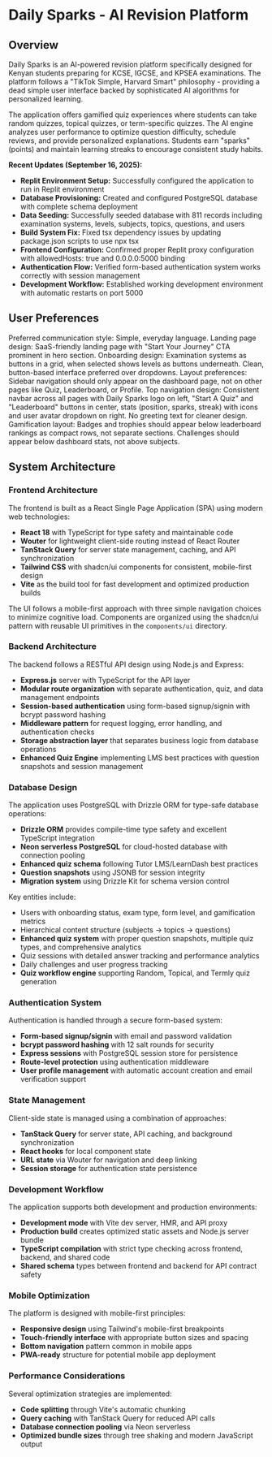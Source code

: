 # Daily Sparks - AI Revision Platform

## Overview

Daily Sparks is an AI-powered revision platform specifically designed for Kenyan students preparing for KCSE, IGCSE, and KPSEA examinations. The platform follows a "TikTok Simple, Harvard Smart" philosophy - providing a dead simple user interface backed by sophisticated AI algorithms for personalized learning.

The application offers gamified quiz experiences where students can take random quizzes, topical quizzes, or term-specific quizzes. The AI engine analyzes user performance to optimize question difficulty, schedule reviews, and provide personalized explanations. Students earn "sparks" (points) and maintain learning streaks to encourage consistent study habits.

**Recent Updates (September 16, 2025):**
- **Replit Environment Setup:** Successfully configured the application to run in Replit environment
- **Database Provisioning:** Created and configured PostgreSQL database with complete schema deployment
- **Data Seeding:** Successfully seeded database with 811 records including examination systems, levels, subjects, topics, questions, and users
- **Build System Fix:** Fixed tsx dependency issues by updating package.json scripts to use npx tsx
- **Frontend Configuration:** Confirmed proper Replit proxy configuration with allowedHosts: true and 0.0.0.0:5000 binding
- **Authentication Flow:** Verified form-based authentication system works correctly with session management
- **Development Workflow:** Established working development environment with automatic restarts on port 5000

## User Preferences

Preferred communication style: Simple, everyday language.
Landing page design: SaaS-friendly landing page with "Start Your Journey" CTA prominent in hero section.
Onboarding design: Examination systems as buttons in a grid, when selected shows levels as buttons underneath. Clean, button-based interface preferred over dropdowns.
Layout preferences: Sidebar navigation should only appear on the dashboard page, not on other pages like Quiz, Leaderboard, or Profile.
Top navigation design: Consistent navbar across all pages with Daily Sparks logo on left, "Start A Quiz" and "Leaderboard" buttons in center, stats (position, sparks, streak) with icons and user avatar dropdown on right. No greeting text for cleaner design.
Gamification layout: Badges and trophies should appear below leaderboard rankings as compact rows, not separate sections. Challenges should appear below dashboard stats, not above subjects.

## System Architecture

### Frontend Architecture
The frontend is built as a React Single Page Application (SPA) using modern web technologies:
- **React 18** with TypeScript for type safety and maintainable code
- **Wouter** for lightweight client-side routing instead of React Router
- **TanStack Query** for server state management, caching, and API synchronization
- **Tailwind CSS** with shadcn/ui components for consistent, mobile-first design
- **Vite** as the build tool for fast development and optimized production builds

The UI follows a mobile-first approach with three simple navigation choices to minimize cognitive load. Components are organized using the shadcn/ui pattern with reusable UI primitives in the `components/ui` directory.

### Backend Architecture
The backend follows a RESTful API design using Node.js and Express:
- **Express.js** server with TypeScript for the API layer
- **Modular route organization** with separate authentication, quiz, and data management endpoints
- **Session-based authentication** using form-based signup/signin with bcrypt password hashing
- **Middleware pattern** for request logging, error handling, and authentication checks
- **Storage abstraction layer** that separates business logic from database operations
- **Enhanced Quiz Engine** implementing LMS best practices with question snapshots and session management

### Database Design
The application uses PostgreSQL with Drizzle ORM for type-safe database operations:
- **Drizzle ORM** provides compile-time type safety and excellent TypeScript integration
- **Neon serverless PostgreSQL** for cloud-hosted database with connection pooling
- **Enhanced quiz schema** following Tutor LMS/LearnDash best practices
- **Question snapshots** using JSONB for session integrity
- **Migration system** using Drizzle Kit for schema version control

Key entities include:
- Users with onboarding status, exam type, form level, and gamification metrics
- Hierarchical content structure (subjects → topics → questions)
- **Enhanced quiz system** with proper question snapshots, multiple quiz types, and comprehensive analytics
- Quiz sessions with detailed answer tracking and performance analytics
- Daily challenges and user progress tracking
- **Quiz workflow engine** supporting Random, Topical, and Termly quiz generation

### Authentication System
Authentication is handled through a secure form-based system:
- **Form-based signup/signin** with email and password validation
- **bcrypt password hashing** with 12 salt rounds for security
- **Express sessions** with PostgreSQL session store for persistence
- **Route-level protection** using authentication middleware
- **User profile management** with automatic account creation and email verification support

### State Management
Client-side state is managed using a combination of approaches:
- **TanStack Query** for server state, API caching, and background synchronization
- **React hooks** for local component state
- **URL state** via Wouter for navigation and deep linking
- **Session storage** for authentication state persistence

### Development Workflow
The application supports both development and production environments:
- **Development mode** with Vite dev server, HMR, and API proxy
- **Production build** creates optimized static assets and Node.js server bundle
- **TypeScript compilation** with strict type checking across frontend, backend, and shared code
- **Shared schema** types between frontend and backend for API contract safety

### Mobile Optimization
The platform is designed with mobile-first principles:
- **Responsive design** using Tailwind's mobile-first breakpoints
- **Touch-friendly interface** with appropriate button sizes and spacing
- **Bottom navigation** pattern common in mobile apps
- **PWA-ready** structure for potential mobile app deployment

### Performance Considerations
Several optimization strategies are implemented:
- **Code splitting** through Vite's automatic chunking
- **Query caching** with TanStack Query for reduced API calls
- **Database connection pooling** via Neon serverless
- **Optimized bundle sizes** through tree shaking and modern JavaScript output